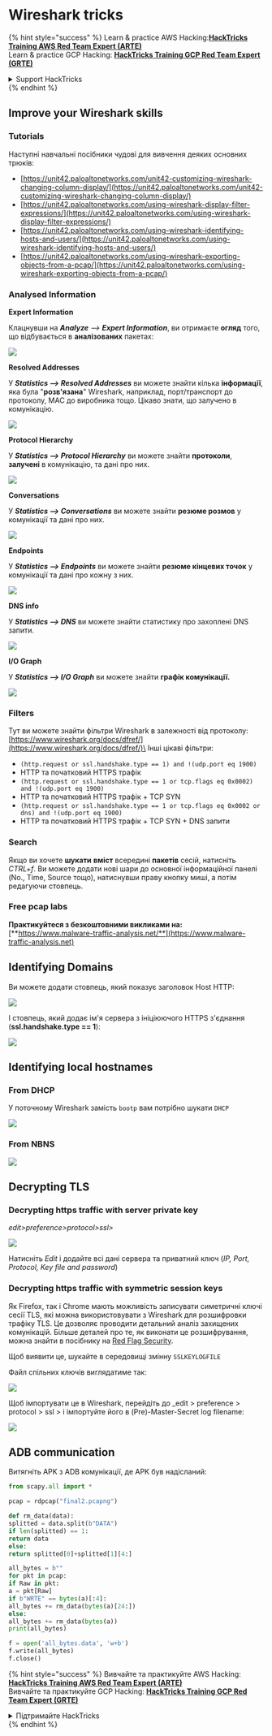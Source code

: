 # Wireshark tricks

{% hint style="success" %}
Learn & practice AWS Hacking:<img src="/.gitbook/assets/arte.png" alt="" data-size="line">[**HackTricks Training AWS Red Team Expert (ARTE)**](https://training.hacktricks.xyz/courses/arte)<img src="/.gitbook/assets/arte.png" alt="" data-size="line">\
Learn & practice GCP Hacking: <img src="/.gitbook/assets/grte.png" alt="" data-size="line">[**HackTricks Training GCP Red Team Expert (GRTE)**<img src="/.gitbook/assets/grte.png" alt="" data-size="line">](https://training.hacktricks.xyz/courses/grte)

<details>

<summary>Support HackTricks</summary>

* Check the [**subscription plans**](https://github.com/sponsors/carlospolop)!
* **Join the** 💬 [**Discord group**](https://discord.gg/hRep4RUj7f) or the [**telegram group**](https://t.me/peass) or **follow** us on **Twitter** 🐦 [**@hacktricks\_live**](https://twitter.com/hacktricks\_live)**.**
* **Share hacking tricks by submitting PRs to the** [**HackTricks**](https://github.com/carlospolop/hacktricks) and [**HackTricks Cloud**](https://github.com/carlospolop/hacktricks-cloud) github repos.

</details>
{% endhint %}


## Improve your Wireshark skills

### Tutorials

Наступні навчальні посібники чудові для вивчення деяких основних трюків:

* [https://unit42.paloaltonetworks.com/unit42-customizing-wireshark-changing-column-display/](https://unit42.paloaltonetworks.com/unit42-customizing-wireshark-changing-column-display/)
* [https://unit42.paloaltonetworks.com/using-wireshark-display-filter-expressions/](https://unit42.paloaltonetworks.com/using-wireshark-display-filter-expressions/)
* [https://unit42.paloaltonetworks.com/using-wireshark-identifying-hosts-and-users/](https://unit42.paloaltonetworks.com/using-wireshark-identifying-hosts-and-users/)
* [https://unit42.paloaltonetworks.com/using-wireshark-exporting-objects-from-a-pcap/](https://unit42.paloaltonetworks.com/using-wireshark-exporting-objects-from-a-pcap/)

### Analysed Information

**Expert Information**

Клацнувши на _**Analyze** --> **Expert Information**_, ви отримаєте **огляд** того, що відбувається в **аналізованих** пакетах:

![](<../../../.gitbook/assets/image (256).png>)

**Resolved Addresses**

У _**Statistics --> Resolved Addresses**_ ви можете знайти кілька **інформації**, яка була "**розв'язана**" Wireshark, наприклад, порт/транспорт до протоколу, MAC до виробника тощо. Цікаво знати, що залучено в комунікацію.

![](<../../../.gitbook/assets/image (893).png>)

**Protocol Hierarchy**

У _**Statistics --> Protocol Hierarchy**_ ви можете знайти **протоколи**, **залучені** в комунікацію, та дані про них.

![](<../../../.gitbook/assets/image (586).png>)

**Conversations**

У _**Statistics --> Conversations**_ ви можете знайти **резюме розмов** у комунікації та дані про них.

![](<../../../.gitbook/assets/image (453).png>)

**Endpoints**

У _**Statistics --> Endpoints**_ ви можете знайти **резюме кінцевих точок** у комунікації та дані про кожну з них.

![](<../../../.gitbook/assets/image (896).png>)

**DNS info**

У _**Statistics --> DNS**_ ви можете знайти статистику про захоплені DNS запити.

![](<../../../.gitbook/assets/image (1063).png>)

**I/O Graph**

У _**Statistics --> I/O Graph**_ ви можете знайти **графік комунікації.**

![](<../../../.gitbook/assets/image (992).png>)

### Filters

Тут ви можете знайти фільтри Wireshark в залежності від протоколу: [https://www.wireshark.org/docs/dfref/](https://www.wireshark.org/docs/dfref/)\
Інші цікаві фільтри:

* `(http.request or ssl.handshake.type == 1) and !(udp.port eq 1900)`
* HTTP та початковий HTTPS трафік
* `(http.request or ssl.handshake.type == 1 or tcp.flags eq 0x0002) and !(udp.port eq 1900)`
* HTTP та початковий HTTPS трафік + TCP SYN
* `(http.request or ssl.handshake.type == 1 or tcp.flags eq 0x0002 or dns) and !(udp.port eq 1900)`
* HTTP та початковий HTTPS трафік + TCP SYN + DNS запити

### Search

Якщо ви хочете **шукати** **вміст** всередині **пакетів** сесій, натисніть _CTRL+f_. Ви можете додати нові шари до основної інформаційної панелі (No., Time, Source тощо), натиснувши праву кнопку миші, а потім редагуючи стовпець.

### Free pcap labs

**Практикуйтеся з безкоштовними викликами на:** [**https://www.malware-traffic-analysis.net/**](https://www.malware-traffic-analysis.net)

## Identifying Domains

Ви можете додати стовпець, який показує заголовок Host HTTP:

![](<../../../.gitbook/assets/image (639).png>)

І стовпець, який додає ім'я сервера з ініціюючого HTTPS з'єднання (**ssl.handshake.type == 1**):

![](<../../../.gitbook/assets/image (408) (1).png>)

## Identifying local hostnames

### From DHCP

У поточному Wireshark замість `bootp` вам потрібно шукати `DHCP`

![](<../../../.gitbook/assets/image (1013).png>)

### From NBNS

![](<../../../.gitbook/assets/image (1003).png>)

## Decrypting TLS

### Decrypting https traffic with server private key

_edit>preference>protocol>ssl>_

![](<../../../.gitbook/assets/image (1103).png>)

Натисніть _Edit_ і додайте всі дані сервера та приватний ключ (_IP, Port, Protocol, Key file and password_)

### Decrypting https traffic with symmetric session keys

Як Firefox, так і Chrome мають можливість записувати симетричні ключі сесії TLS, які можна використовувати з Wireshark для розшифровки трафіку TLS. Це дозволяє проводити детальний аналіз захищених комунікацій. Більше деталей про те, як виконати це розшифрування, можна знайти в посібнику на [Red Flag Security](https://redflagsecurity.net/2019/03/10/decrypting-tls-wireshark/).

Щоб виявити це, шукайте в середовищі змінну `SSLKEYLOGFILE`

Файл спільних ключів виглядатиме так:

![](<../../../.gitbook/assets/image (820).png>)

Щоб імпортувати це в Wireshark, перейдіть до _edit > preference > protocol > ssl > і імпортуйте його в (Pre)-Master-Secret log filename:

![](<../../../.gitbook/assets/image (989).png>)

## ADB communication

Витягніть APK з ADB комунікації, де APK був надісланий:
```python
from scapy.all import *

pcap = rdpcap("final2.pcapng")

def rm_data(data):
splitted = data.split(b"DATA")
if len(splitted) == 1:
return data
else:
return splitted[0]+splitted[1][4:]

all_bytes = b""
for pkt in pcap:
if Raw in pkt:
a = pkt[Raw]
if b"WRTE" == bytes(a)[:4]:
all_bytes += rm_data(bytes(a)[24:])
else:
all_bytes += rm_data(bytes(a))
print(all_bytes)

f = open('all_bytes.data', 'w+b')
f.write(all_bytes)
f.close()
```
{% hint style="success" %}
Вивчайте та практикуйте AWS Hacking:<img src="/.gitbook/assets/arte.png" alt="" data-size="line">[**HackTricks Training AWS Red Team Expert (ARTE)**](https://training.hacktricks.xyz/courses/arte)<img src="/.gitbook/assets/arte.png" alt="" data-size="line">\
Вивчайте та практикуйте GCP Hacking: <img src="/.gitbook/assets/grte.png" alt="" data-size="line">[**HackTricks Training GCP Red Team Expert (GRTE)**<img src="/.gitbook/assets/grte.png" alt="" data-size="line">](https://training.hacktricks.xyz/courses/grte)

<details>

<summary>Підтримайте HackTricks</summary>

* Перевірте [**плани підписки**](https://github.com/sponsors/carlospolop)!
* **Приєднуйтесь до** 💬 [**групи Discord**](https://discord.gg/hRep4RUj7f) або [**групи Telegram**](https://t.me/peass) або **слідкуйте** за нами в **Twitter** 🐦 [**@hacktricks\_live**](https://twitter.com/hacktricks\_live)**.**
* **Діліться хакерськими трюками, надсилаючи PR до** [**HackTricks**](https://github.com/carlospolop/hacktricks) та [**HackTricks Cloud**](https://github.com/carlospolop/hacktricks-cloud) репозиторіїв на github.

</details>
{% endhint %}
